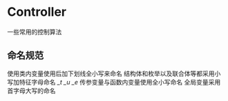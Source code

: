 # Controller
一些常用的控制算法
## 命名规范
使用类内变量使用后加下划线全小写来命名
结构体和枚举以及联合体等都采用小写加特征字母命名 *_t* *_u* *_e*
传参变量与函数内变量使用全小写命名
全局变量采用首字母大写的命名